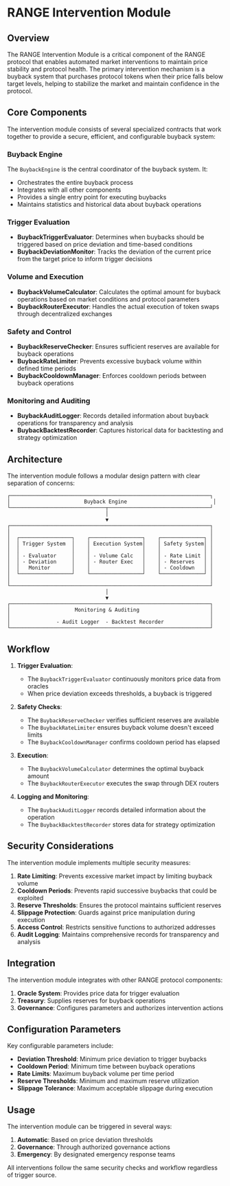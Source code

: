 # RANGE Intervention Module

## Overview

The RANGE Intervention Module is a critical component of the RANGE protocol that enables automated market interventions to maintain price stability and protocol health. The primary intervention mechanism is a buyback system that purchases protocol tokens when their price falls below target levels, helping to stabilize the market and maintain confidence in the protocol.

## Core Components

The intervention module consists of several specialized contracts that work together to provide a secure, efficient, and configurable buyback system:

### Buyback Engine

The `BuybackEngine` is the central coordinator of the buyback system. It:
- Orchestrates the entire buyback process
- Integrates with all other components
- Provides a single entry point for executing buybacks
- Maintains statistics and historical data about buyback operations

### Trigger Evaluation

- **BuybackTriggerEvaluator**: Determines when buybacks should be triggered based on price deviation and time-based conditions
- **BuybackDeviationMonitor**: Tracks the deviation of the current price from the target price to inform trigger decisions

### Volume and Execution

- **BuybackVolumeCalculator**: Calculates the optimal amount for buyback operations based on market conditions and protocol parameters
- **BuybackRouterExecutor**: Handles the actual execution of token swaps through decentralized exchanges

### Safety and Control

- **BuybackReserveChecker**: Ensures sufficient reserves are available for buyback operations
- **BuybackRateLimiter**: Prevents excessive buyback volume within defined time periods
- **BuybackCooldownManager**: Enforces cooldown periods between buyback operations

### Monitoring and Auditing

- **BuybackAuditLogger**: Records detailed information about buyback operations for transparency and analysis
- **BuybackBacktestRecorder**: Captures historical data for backtesting and strategy optimization

## Architecture

The intervention module follows a modular design pattern with clear separation of concerns:

```
┌─────────────────────────────────────────────────────────────────┐
│                        Buyback Engine                            │
└───────────────────────────────┬─────────────────────────────────┘
                                │
                                ▼
┌─────────────────────────────────────────────────────────────────┐
│                                                                 │
│  ┌─────────────────┐    ┌─────────────────┐    ┌──────────────┐ │
│  │ Trigger System  │    │ Execution System│    │ Safety System│ │
│  │                 │    │                 │    │              │ │
│  │ - Evaluator     │    │ - Volume Calc   │    │ - Rate Limit │ │
│  │ - Deviation     │    │ - Router Exec   │    │ - Reserves   │ │
│  │   Monitor       │    │                 │    │ - Cooldown   │ │
│  └─────────────────┘    └─────────────────┘    └──────────────┘ │
│                                                                 │
└─────────────────────────────────────────────────────────────────┘
                                │
                                ▼
┌─────────────────────────────────────────────────────────────────┐
│                     Monitoring & Auditing                       │
│                                                                 │
│               - Audit Logger  - Backtest Recorder               │
└─────────────────────────────────────────────────────────────────┘
```

## Workflow

1. **Trigger Evaluation**:
   - The `BuybackTriggerEvaluator` continuously monitors price data from oracles
   - When price deviation exceeds thresholds, a buyback is triggered

2. **Safety Checks**:
   - The `BuybackReserveChecker` verifies sufficient reserves are available
   - The `BuybackRateLimiter` ensures buyback volume doesn't exceed limits
   - The `BuybackCooldownManager` confirms cooldown period has elapsed

3. **Execution**:
   - The `BuybackVolumeCalculator` determines the optimal buyback amount
   - The `BuybackRouterExecutor` executes the swap through DEX routers

4. **Logging and Monitoring**:
   - The `BuybackAuditLogger` records detailed information about the operation
   - The `BuybackBacktestRecorder` stores data for strategy optimization

## Security Considerations

The intervention module implements multiple security measures:

1. **Rate Limiting**: Prevents excessive market impact by limiting buyback volume
2. **Cooldown Periods**: Prevents rapid successive buybacks that could be exploited
3. **Reserve Thresholds**: Ensures the protocol maintains sufficient reserves
4. **Slippage Protection**: Guards against price manipulation during execution
5. **Access Control**: Restricts sensitive functions to authorized addresses
6. **Audit Logging**: Maintains comprehensive records for transparency and analysis

## Integration

The intervention module integrates with other RANGE protocol components:

1. **Oracle System**: Provides price data for trigger evaluation
2. **Treasury**: Supplies reserves for buyback operations
3. **Governance**: Configures parameters and authorizes intervention actions

## Configuration Parameters

Key configurable parameters include:

- **Deviation Threshold**: Minimum price deviation to trigger buybacks
- **Cooldown Period**: Minimum time between buyback operations
- **Rate Limits**: Maximum buyback volume per time period
- **Reserve Thresholds**: Minimum and maximum reserve utilization
- **Slippage Tolerance**: Maximum acceptable slippage during execution

## Usage

The intervention module can be triggered in several ways:

1. **Automatic**: Based on price deviation thresholds
2. **Governance**: Through authorized governance actions
3. **Emergency**: By designated emergency response teams

All interventions follow the same security checks and workflow regardless of trigger source.